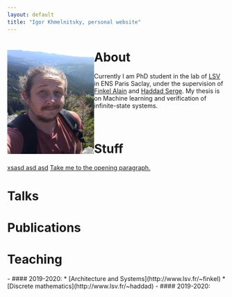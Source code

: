 ```yaml
---
layout: default
title: "Igor Khmelnitsky, personal website"
---
```


# <img src="pictures/myphoto2.jpg" style="float: left;" alt="drawing" width="200"/> About
Currently I am PhD student in the lab of [LSV](https://www.lsv.fr) in ENS Paris Saclay, under the supervision of [Finkel Alain](http://www.lsv.fr/~finkel) and [Haddad Serge](http://www.lsv.fr/~haddad). My thesis is on Machine learning and verification of infinite-state systems. <br /> <br /> <br />

# Stuff
[xsasd asd asd](Teaching)
<a href="#opening">Take me to the opening paragraph.</a>

# Talks

# Publications

# Teaching
<p id="opening"> </p>
- ####  2019-2020:
  * [Architecture and Systems](http://www.lsv.fr/~finkel)
  * [Discrete mathematics](http://www.lsv.fr/~haddad)
- ####  2019-2020:

<!-- ![](myphoto.jpg)  -->
